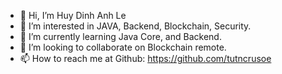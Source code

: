 - 👋 Hi, I’m Huy Dinh Anh Le
- 👀 I’m interested in JAVA, Backend, Blockchain, Security.
- 🌱 I’m currently learning Java Core, and Backend.
- 💞️ I’m looking to collaborate on Blockchain remote.
- 📫 How to reach me at Github: https://github.com/tutncrusoe

<!---
tutncrusoe/tutncrusoe is a ✨ special ✨ repository because its `README.md` (this file) appears on your GitHub profile.
--->
